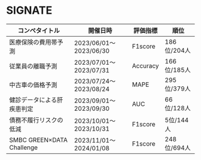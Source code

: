 # SIGNATE

| コンペタイトル             | 開催日時               | 評価指標 | 順位        | 
| -------------------------- | ---------------------- | -------- | ----------- | 
| 医療保険の費用帯予測       | 2023/06/01～2023/06/30 | F1score  | 186位/204人 | 
| 従業員の離職予測           | 2023/07/01～2023/07/31 | Accuracy | 166位/185人 | 
| 中古車の価格予測           | 2023/07/24～2023/08/24 | MAPE     | 295位/379人 | 
| 健診データによる肝疾患判定 | 2023/09/01～2023/09/30 | AUC      | 66位/128人  | 
| 債務不履行リスクの低減     | 2023/10/01～2023/10/31 | F1score  | 5位/144人   | 
| SMBC GREEN×DATA Challenge  | 2023/11/01～2024/01/08 | F1score  | 248位/694人 | 
